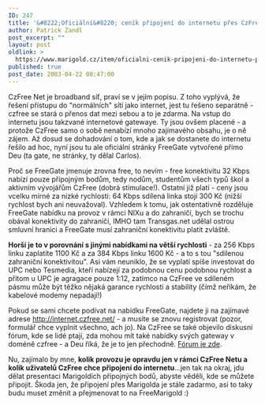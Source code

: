 ```yaml
---
ID: 247
title: '&#8222;Oficiální&#8220; ceník připojení do internetu přes CzFree &#8211; neboli FreeGate'
author: Patrick Zandl
post_excerpt: ""
layout: post
oldlink: >
  https://www.marigold.cz/item/oficialni-cenik-pripojeni-do-internetu-pres-czfree-neboli-freegate
published: true
post_date: 2003-04-22 08:47:00
---
```

<p>
CzFree Net je broadband síť, praví se v jejím popisu. Z toho vyplývá, že řešení přístupu do "normálních" sítí jako internet, jest tu řešeno separátně - czfree se stará o přenos dat mezi sebou a to je zdarma. Na vstup do internetu jsou takzvané internetové gatewaye. Ty jsou ovšem placené - a protože CzFree samo o sobě nenabízí mnoho zajímavého obsahu, je o ně zájem. Až dosud se dohadování o tom, kde a jak se dostanete do internetu řešilo ad hoc, nyní jsou tu ale oficiální stránky FreeGate vytvořené přímo Deu (ta gate, ne stránky, ty dělal Carlos).</p>

<p>
Proč se FreeGate jmenuje zrovna free, to nevím - free konektivitu 32 Kbps nabízí pouze přípojným bodům, tedy nodům, studentům všech typů škol a aktivním vývojářům CzFree (dobrá stimulace!). Ostatní již platí - ceny jsou vcelku mírné za nízké rychlosti: 64 Kbps sdílená linka stojí 300 Kč (nižší rychlost bych ani neuvažoval). Vzhledem k tomu, jak ostentativně rozděluje FreeGate nabídku na provoz v rámci NIXu a do zahraničí, bych se trochu obával konektivity do zahraničí, IMHO tam Transgas.net udělal ostrou smluvní hranici a FreeGate musí zahraniční konektivitu platit zvláště.</p>

<p>
<STRONG>Horší je to v porovnání s jinými nabídkami na větší rychlosti</STRONG> - za 256 Kbps linku zaplatíte 1100 Kč a za 384 Kbps linku 1600 Kč - a to s tou "sdilenou zahraniční konektivitou". Asi vám neuniklo, že se vyplatí spíše investovat do UPC nebo Tesmedia, kteří nabízejí za podobnou cenu podobnou rychlost a přitom u UPC je agragace pouze 1:12, zatímco na CzFree ve sdíleném pásmu může být těžko nějaká garance rychlosti a stability (čímž neříkám, že kabelové modemy nepadají!)</p>

<p>
Pokud se sami chcete podívat na nabídku FreeGate, najdete ji na zajímavé adrese <A href="http://internet.czfree.net/">http://internet.czfree.net/</A>&#160;- a musíte se znovu registrovat (pozor, formulář chce vyplnit všechno, ach jo). Na CzFree se také objevilo diskusní fórum, kde se lidé ptají, zda mohou mít také nabídky svých gateway v doméně czfree - a Deu říká, že je to jen přechodně. <A href="http://www.czfree.net/forum/showthread.php?s=&amp;threadid=3781" target=_blank>Fórum je zde</A>. </p>

<p>
Nu, zajímalo by mne, <STRONG>kolik provozu je opravdu jen v rámci CzFree Netu a kolik uživatelů CzFree chce připojení do internetu</STRONG>...jen tak na okraj, jdu dělat presentaci Marigoldích přípojných bodů, abyste věděli, kde se můžete připojit. Škoda jen, že připojení přes Marigolda je stále zadarmo, asi to taky budu muset změnit a přejmenovat to na FreeMarigold :)</p>

